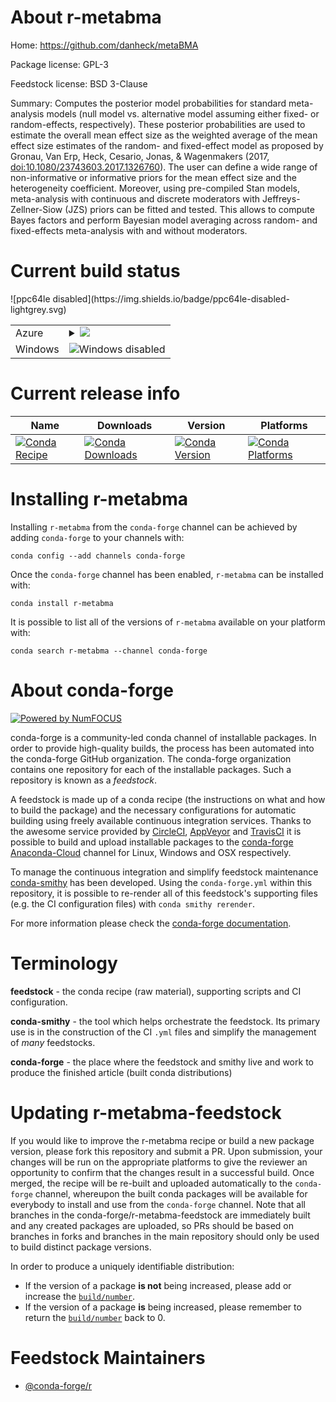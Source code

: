About r-metabma
===============

Home: https://github.com/danheck/metaBMA

Package license: GPL-3

Feedstock license: BSD 3-Clause

Summary: Computes the posterior model probabilities for standard meta-analysis models  (null model vs. alternative model assuming either fixed- or random-effects, respectively). These posterior probabilities are used to estimate the overall mean effect size  as the weighted average of the mean effect size estimates of the random- and  fixed-effect model as proposed by Gronau, Van Erp, Heck, Cesario, Jonas, &  Wagenmakers (2017, <doi:10.1080/23743603.2017.1326760>). The user can define  a wide range of non-informative or informative priors for the mean effect size  and the heterogeneity coefficient. Moreover, using pre-compiled Stan models,  meta-analysis with continuous and discrete moderators with Jeffreys-Zellner-Siow (JZS)  priors can be fitted and tested. This allows to compute Bayes factors and  perform Bayesian model averaging across random- and fixed-effects meta-analysis  with and without moderators.



Current build status
====================


<table>
    
  <tr>
    <td>Azure</td>
    <td>
      <details>
        <summary>
          <a href="https://dev.azure.com/conda-forge/feedstock-builds/_build/latest?definitionId=7458&branchName=master">
            <img src="https://dev.azure.com/conda-forge/feedstock-builds/_apis/build/status/r-metabma-feedstock?branchName=master">
          </a>
        </summary>
        <table>
          <thead><tr><th>Variant</th><th>Status</th></tr></thead>
          <tbody><tr>
              <td>linux_r_base3.5.1target_platformlinux-64</td>
              <td>
                <a href="https://dev.azure.com/conda-forge/feedstock-builds/_build/latest?definitionId=7458&branchName=master">
                  <img src="https://dev.azure.com/conda-forge/feedstock-builds/_apis/build/status/r-metabma-feedstock?branchName=master&jobName=linux&configuration=linux_r_base3.5.1target_platformlinux-64" alt="variant">
                </a>
              </td>
            </tr><tr>
              <td>linux_r_base3.6target_platformlinux-64</td>
              <td>
                <a href="https://dev.azure.com/conda-forge/feedstock-builds/_build/latest?definitionId=7458&branchName=master">
                  <img src="https://dev.azure.com/conda-forge/feedstock-builds/_apis/build/status/r-metabma-feedstock?branchName=master&jobName=linux&configuration=linux_r_base3.6target_platformlinux-64" alt="variant">
                </a>
              </td>
            </tr><tr>
              <td>osx_r_base3.5.1target_platformosx-64</td>
              <td>
                <a href="https://dev.azure.com/conda-forge/feedstock-builds/_build/latest?definitionId=7458&branchName=master">
                  <img src="https://dev.azure.com/conda-forge/feedstock-builds/_apis/build/status/r-metabma-feedstock?branchName=master&jobName=osx&configuration=osx_r_base3.5.1target_platformosx-64" alt="variant">
                </a>
              </td>
            </tr><tr>
              <td>osx_r_base3.6target_platformosx-64</td>
              <td>
                <a href="https://dev.azure.com/conda-forge/feedstock-builds/_build/latest?definitionId=7458&branchName=master">
                  <img src="https://dev.azure.com/conda-forge/feedstock-builds/_apis/build/status/r-metabma-feedstock?branchName=master&jobName=osx&configuration=osx_r_base3.6target_platformosx-64" alt="variant">
                </a>
              </td>
            </tr>
          </tbody>
        </table>
      </details>
    </td>
  </tr>
  <tr>
    <td>Windows</td>
    <td>
      <img src="https://img.shields.io/badge/Windows-disabled-lightgrey.svg" alt="Windows disabled">
    </td>
  </tr>
![ppc64le disabled](https://img.shields.io/badge/ppc64le-disabled-lightgrey.svg)
</table>

Current release info
====================

| Name | Downloads | Version | Platforms |
| --- | --- | --- | --- |
| [![Conda Recipe](https://img.shields.io/badge/recipe-r--metabma-green.svg)](https://anaconda.org/conda-forge/r-metabma) | [![Conda Downloads](https://img.shields.io/conda/dn/conda-forge/r-metabma.svg)](https://anaconda.org/conda-forge/r-metabma) | [![Conda Version](https://img.shields.io/conda/vn/conda-forge/r-metabma.svg)](https://anaconda.org/conda-forge/r-metabma) | [![Conda Platforms](https://img.shields.io/conda/pn/conda-forge/r-metabma.svg)](https://anaconda.org/conda-forge/r-metabma) |

Installing r-metabma
====================

Installing `r-metabma` from the `conda-forge` channel can be achieved by adding `conda-forge` to your channels with:

```
conda config --add channels conda-forge
```

Once the `conda-forge` channel has been enabled, `r-metabma` can be installed with:

```
conda install r-metabma
```

It is possible to list all of the versions of `r-metabma` available on your platform with:

```
conda search r-metabma --channel conda-forge
```


About conda-forge
=================

[![Powered by NumFOCUS](https://img.shields.io/badge/powered%20by-NumFOCUS-orange.svg?style=flat&colorA=E1523D&colorB=007D8A)](http://numfocus.org)

conda-forge is a community-led conda channel of installable packages.
In order to provide high-quality builds, the process has been automated into the
conda-forge GitHub organization. The conda-forge organization contains one repository
for each of the installable packages. Such a repository is known as a *feedstock*.

A feedstock is made up of a conda recipe (the instructions on what and how to build
the package) and the necessary configurations for automatic building using freely
available continuous integration services. Thanks to the awesome service provided by
[CircleCI](https://circleci.com/), [AppVeyor](https://www.appveyor.com/)
and [TravisCI](https://travis-ci.org/) it is possible to build and upload installable
packages to the [conda-forge](https://anaconda.org/conda-forge)
[Anaconda-Cloud](https://anaconda.org/) channel for Linux, Windows and OSX respectively.

To manage the continuous integration and simplify feedstock maintenance
[conda-smithy](https://github.com/conda-forge/conda-smithy) has been developed.
Using the ``conda-forge.yml`` within this repository, it is possible to re-render all of
this feedstock's supporting files (e.g. the CI configuration files) with ``conda smithy rerender``.

For more information please check the [conda-forge documentation](https://conda-forge.org/docs/).

Terminology
===========

**feedstock** - the conda recipe (raw material), supporting scripts and CI configuration.

**conda-smithy** - the tool which helps orchestrate the feedstock.
                   Its primary use is in the construction of the CI ``.yml`` files
                   and simplify the management of *many* feedstocks.

**conda-forge** - the place where the feedstock and smithy live and work to
                  produce the finished article (built conda distributions)


Updating r-metabma-feedstock
============================

If you would like to improve the r-metabma recipe or build a new
package version, please fork this repository and submit a PR. Upon submission,
your changes will be run on the appropriate platforms to give the reviewer an
opportunity to confirm that the changes result in a successful build. Once
merged, the recipe will be re-built and uploaded automatically to the
`conda-forge` channel, whereupon the built conda packages will be available for
everybody to install and use from the `conda-forge` channel.
Note that all branches in the conda-forge/r-metabma-feedstock are
immediately built and any created packages are uploaded, so PRs should be based
on branches in forks and branches in the main repository should only be used to
build distinct package versions.

In order to produce a uniquely identifiable distribution:
 * If the version of a package **is not** being increased, please add or increase
   the [``build/number``](https://conda.io/docs/user-guide/tasks/build-packages/define-metadata.html#build-number-and-string).
 * If the version of a package **is** being increased, please remember to return
   the [``build/number``](https://conda.io/docs/user-guide/tasks/build-packages/define-metadata.html#build-number-and-string)
   back to 0.

Feedstock Maintainers
=====================

* [@conda-forge/r](https://github.com/conda-forge/r/)

